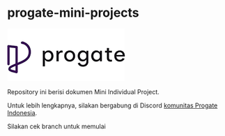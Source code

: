 # progate-mini-projects
![Progate](./progate.png)

Repository ini berisi dokumen Mini Individual Project.

Untuk lebih lengkapnya, silakan bergabung di Discord [komunitas Progate Indonesia](https://tinyurl.com/ProgateID).

Silakan cek branch untuk memulai
